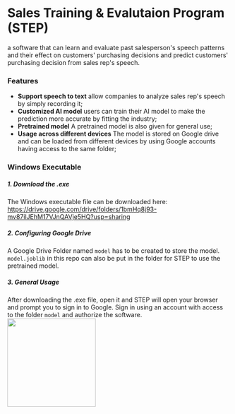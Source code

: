 # Sales Training & Evalutaion Program (STEP)
a software that can learn and evaluate past salesperson's speech patterns and their effect on customers' purchasing decisions and predict customers' purchasing decision from sales rep's speech.

### Features

- **Support speech to text**
	allow companies to analyze sales rep's speech by simply recording it;
- **Customized AI model**
	users can train their AI model to make the prediction more accurate by fitting the industry;
- **Pretrained model**
	A pretrained model is also given for general use;
- **Usage across different devices**
	The model is stored on Google drive and can be loaded from different devices by using Google accounts having access to the same folder;

### Windows Executable
##### 1. Download the .exe
The Windows executable file can be downloaded here:
https://drive.google.com/drive/folders/1bmHq8j93-mv87ilJEhM17VJnQAVje5HQ?usp=sharing

##### 2. Configuring Google Drive
A Google Drive Folder named `model` has to be created to store the model. `model.joblib` in this repo can also be put in the folder for STEP to use the pretrained model.

##### 3. General Usage

After downloading the .exe file, open it and STEP will open your browser and prompt you to sign in to Google. Sign in using an account with access to the folder `model` and authorize the software. 
<img src="https://i.imgur.com/nRAPGR5.png" width="200">

